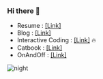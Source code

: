 ### Hi there 👋
- Resume : [[Link]](https://imki123.github.io/resume.pdf)
- Blog : [[Link]](https://imki123.github.io)  
- Interactive Coding : [[Link]](https://imki123.github.io/interactive_coding) 🔥   
- Catbook : [[Link]](https://imki123.github.io/catbook)
- OnAndOff : [[Link]](https://imki123.github.io/onandoff)   

![night](https://imki123.github.io/interactive_coding/images/night.jpg)
<!--
**imki123/imki123** is a ✨ _special_ ✨ repository because its `README.md` (this file) appears on your GitHub profile.

Here are some ideas to get you started:

- 🔭 I’m currently working on ...
- 🌱 I’m currently learning ...
- 👯 I’m looking to collaborate on ...
- 🤔 I’m looking for help with ...
- 💬 Ask me about ...
- 📫 How to reach me: ...
- 😄 Pronouns: ...
- ⚡ Fun fact: ...
-->
